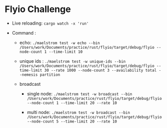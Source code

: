 # Flyio Challenge

- Live reloading: `cargo watch -x 'run'`

- Command :

  - echo: `./maelstrom test -w echo --bin /Users/work/Documents/practice/rust/flyio/target/debug/flyio --node-count 1 --time-limit 10`

  - unique ids : `./maelstrom test -w unique-ids --bin /Users/work/Documents/practice/rust/flyio/target/debug/flyio --time-limit 30 --rate 1000 --node-count 3 --availability total --nemesis partition`

  - broadcast

    - single node: `./maelstrom test -w broadcast --bin /Users/work/Documents/practice/rust/flyio/target/debug/flyio --node-count 1 --time-limit 20 --rate 10`

    - multi node: `./maelstrom test -w broadcast --bin /Users/work/Documents/practice/rust/flyio/target/debug/flyio --node-count 5 --time-limit 20 --rate 10`
